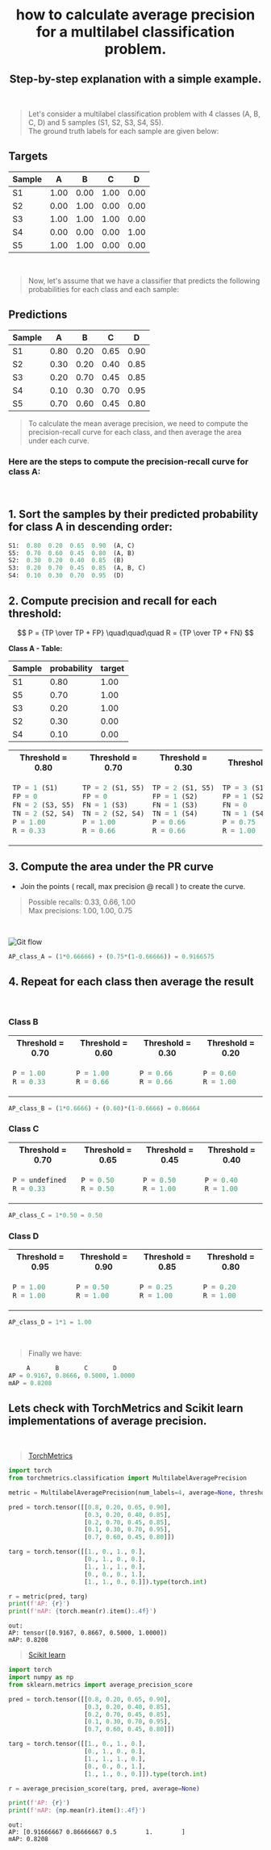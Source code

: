 # <div align="center"> how to calculate average precision for a multilabel classification problem.</div>
##  <div align="center"> Step-by-step explanation with a simple example.</div>
<br>

> Let's consider a multilabel classification problem with 4 classes (A, B, C, D) and 5 samples (S1, S2, S3, S4, S5).<br>
The ground truth labels for each sample are given below:

## **Targets**

| Sample | A | B | C | D
|----------|-------|---------|-------|---------|
S1 | 1.00| 0.00| 1.00| 0.00|
S2 | 0.00| 1.00| 0.00| 0.00|
S3 | 1.00| 1.00| 1.00| 0.00|
S4 | 0.00| 0.00| 0.00| 1.00|
S5 | 1.00| 1.00| 0.00| 0.00|

<br>

> Now, let's assume that we have a classifier that predicts the following probabilities for each class and each sample:

## **Predictions**

| Sample | A | B | C | D
|----------|-------|---------|-------|---------|
S1 |0.80| 0.20| 0.65| 0.90|
S2 |0.30| 0.20| 0.40| 0.85|
S3 |0.20| 0.70| 0.45| 0.85|
S4 |0.10| 0.30| 0.70| 0.95|
S5 |0.70| 0.60| 0.45| 0.80|

>To calculate the mean average precision, we need to compute the precision-recall curve for each class, and then average the area under each curve.<br>

### Here are the steps to compute the precision-recall curve for class A:
<br>

## 1. Sort the samples by their predicted probability for class A in descending order:

```python
S1:  0.80  0.20  0.65  0.90  (A, C)
S5:  0.70  0.60  0.45  0.80  (A, B)
S2:  0.30  0.20  0.40  0.85  (B)
S3:  0.20  0.70  0.45  0.85  (A, B, C)
S4:  0.10  0.30  0.70  0.95  (D)
```

## 2. Compute precision and recall for each threshold:

$$
P = {TP \over TP + FP} \quad\quad\quad R = {TP \over TP + FN}  
$$

**Class A - Table:**

| Sample | probability | target
|----------|-------|---------|
| S1 | 0.80 | 1.00
| S5 | 0.70 | 1.00
| S3 | 0.20 | 1.00
| S2 | 0.30 | 0.00
| S4 | 0.10 | 0.00

<table>
<tr>
<th>Threshold = 0.80</th>
<th>Threshold = 0.70</th>
<th>Threshold = 0.30</th>
<th>Threshold = 0.20</th>
<th>Threshold = 0.10</th>
</tr>

<tr>
<td>

```python
TP = 1 (S1)
FP = 0
FN = 2 (S3, S5)
TN = 2 (S2, S4)
P = 1.00
R = 0.33
```
</td>

<td>

```python
TP = 2 (S1, S5)
FP = 0
FN = 1 (S3)
TN = 2 (S2, S4)
P = 1.00
R = 0.66
```
</td>

<td>

```python
TP = 2 (S1, S5)
FP = 1 (S2)
FN = 1 (S3)
TN = 1 (S4)
P = 0.66
R = 0.66
```
</td>

<td>

```python
TP = 3 (S1, S3, S5)
FP = 1 (S2)
FN = 0
TN = 1 (S4)
P = 0.75
R = 1.00
```
</td>

<td>

```python
TP = 3 (S1, S3, S5)
FP = 2 (S2, S4)
FN = 0
TN = 0
P = 0.60
R = 1.00
```
</td>

</tr>
</table>

## 3. Compute the area under the PR curve

* Join the points ( recall, max precision @ recall ) to create the curve.
>Possible recalls: 0.33, 0.66, 1.00<br>
>Max precisions:   1.00, 1.00, 0.75
<br>

![Git flow](https://github.com/Vinicius-ufsc/average_precision_for_multilabel_classification/blob/main/figure/classA.png?raw=true)

```python
AP_class_A = (1*0.66666) + (0.75*(1-0.66666)) = 0.9166575
```

## 4. Repeat for each class then average the result

<br>

### **Class B**


<table>
<tr>
<th>Threshold = 0.70</th>
<th>Threshold = 0.60</th>
<th>Threshold = 0.30</th>
<th>Threshold = 0.20</th>
</tr>

<tr>
<td>

```python
P = 1.00
R = 0.33
```
</td>

<td>

```python
P = 1.00
R = 0.66
```
</td>

<td>

```python
P = 0.66
R = 0.66
```
</td>

<td>

```python
P = 0.60
R = 1.00
```
</td>

</tr>
</table>

```python
AP_class_B = (1*0.6666) + (0.60)*(1-0.6666) = 0.86664
```

### **Class C**


<table>
<tr>
<th>Threshold = 0.70</th>
<th>Threshold = 0.65</th>
<th>Threshold = 0.45</th>
<th>Threshold = 0.40</th>
</tr>

<tr>
<td>

```python
P = undefined
R = 0.33
```
</td>

<td>

```python
P = 0.50
R = 0.50
```
</td>

<td>

```python
P = 0.50
R = 1.00
```
</td>

<td>

```python
P = 0.40
R = 1.00
```
</td>

</tr>
</table>

```python
AP_class_C = 1*0.50 = 0.50
```

### **Class D**


<table>
<tr>
<th>Threshold = 0.95</th>
<th>Threshold = 0.90</th>
<th>Threshold = 0.85</th>
<th>Threshold = 0.80</th>
</tr>

<tr>
<td>

```python
P = 1.00
R = 1.00
```
</td>

<td>

```python
P = 0.50
R = 1.00
```
</td>

<td>

```python
P = 0.25
R = 1.00
```
</td>

<td>

```python
P = 0.20
R = 1.00
```
</td>

</tr>
</table>

```python
AP_class_D = 1*1 = 1.00
```
<br>

>Finally we have:

```python
     A       B       C       D
AP = 0.9167, 0.8666, 0.5000, 1.0000
mAP = 0.8208
```

## Lets check with TorchMetrics and Scikit learn implementations of average precision.
<br>

>[TorchMetrics](https://torchmetrics.readthedocs.io/en/stable/classification/average_precision.html)

```python
import torch
from torchmetrics.classification import MultilabelAveragePrecision

metric = MultilabelAveragePrecision(num_labels=4, average=None, thresholds=None)

pred = torch.tensor([[0.8, 0.20, 0.65, 0.90],
                     [0.3, 0.20, 0.40, 0.85],
                     [0.2, 0.70, 0.45, 0.85],
                     [0.1, 0.30, 0.70, 0.95],
                     [0.7, 0.60, 0.45, 0.80]])

targ = torch.tensor([[1., 0., 1., 0.],
                     [0., 1., 0., 0.],
                     [1., 1., 1., 0.],
                     [0., 0., 0., 1.],
                     [1., 1., 0., 0.]]).type(torch.int)

r = metric(pred, targ)
print(f'AP: {r}')
print(f'mAP: {torch.mean(r).item():.4f}')
```

```
out:
AP: tensor([0.9167, 0.8667, 0.5000, 1.0000])
mAP: 0.8208
```

>[Scikit learn](https://scikit-learn.org/stable/modules/generated/sklearn.metrics.average_precision_score.html)

```python
import torch
import numpy as np
from sklearn.metrics import average_precision_score

pred = torch.tensor([[0.8, 0.20, 0.65, 0.90],
                     [0.3, 0.20, 0.40, 0.85],
                     [0.2, 0.70, 0.45, 0.85],
                     [0.1, 0.30, 0.70, 0.95],
                     [0.7, 0.60, 0.45, 0.80]])

targ = torch.tensor([[1., 0., 1., 0.],
                     [0., 1., 0., 0.],
                     [1., 1., 1., 0.],
                     [0., 0., 0., 1.],
                     [1., 1., 0., 0.]]).type(torch.int)

r = average_precision_score(targ, pred, average=None)

print(f'AP: {r}')
print(f'mAP: {np.mean(r).item():.4f}')
```

```
out:
AP: [0.91666667 0.86666667 0.5        1.        ]
mAP: 0.8208
```

